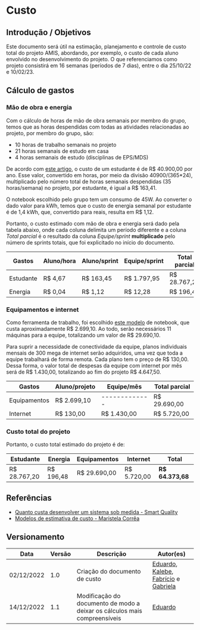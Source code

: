 # Custo

## Introdução / Objetivos

Este documento será útil na estimação, planejamento e controle de custo total do projeto AMIS, abordando, por exemplo, o custo de cada aluno envolvido no desenvolvimento do projeto.
O que referenciamos como projeto consistirá em 16 semanas (períodos de 7 dias), entre o dia 25/10/22 e 10/02/23.

## Cálculo de gastos

### Mão de obra e energia

Com o cálculo de horas de mão de obra semanais por membro do grupo, temos que as horas despendidas com todas as atividades relacionadas ao projeto, por membro do grupo, são:

* 10 horas de trabalho semanais no projeto <br>
* 21 horas semanais de estudo em casa <br>
* 4 horas semanais de estudo (disciplinas de EPS/MDS)

De acordo com [este artigo](https://jornal.unesp.br/2022/06/08/cobranca-de-mensalidade-nao-e-a-solucao-para-o-financiamento-da-universidade-publica), o custo de um estudante é de R$ 40.900,00 por ano. Esse valor, convertido em horas, por meio da divisão 40900/(365*24), multiplicado pelo número total de horas semanais despendidas (35 horas/semana) no projeto, por estudante, é igual a R$ 163,41.

O notebook escolhido pelo grupo tem um consumo de 45W. Ao converter o dado valor para kWh, temos que o custo de energia semanal por estudante é de 1,4 kWh, que, convertido para reais, resulta em R$ 1,12.

Portanto, o custo estimado com mão de obra e energia será dado pela tabela abaixo, onde cada coluna delimita um período diferente e a coluna _Total parcial_ é o resultado da coluna _Equipe/sprint_ **multiplicado** pelo número de sprints totais, que foi explicitado no início do documento.

| Gastos | Aluno/hora | Aluno/sprint | Equipe/sprint | Total parcial |
|--------|------------|--------------|---------------|---------------|
| Estudante | R$ 4,67 |  R$ 163,45   | R$ 1.797,95  | R$ 28.767,20 |
| Energia | R$ 0,04 | R$ 1,12 | R$ 12,28 | R$ 196,48 |


### Equipamentos e internet

Como ferramenta de trabalho, foi escolhido [este modelo](https://www.kabum.com.br/produto/308614/notebook-acer-aspire-5-a514-54-52ty-intel-core-i5-11a-geracao-8gb-256gb-ssd-14-full-hd-windows-11-home) de notebook, que custa aproximadamente R$ 2.699,10. Ao todo, serão necessários 11 máquinas para a equipe, totalizando um valor de R$ 29.690,10.

Para suprir a necessidade de conectividade da equipe, planos individuais mensais de 300 mega de internet serão adquiridos, uma vez que toda a equipe trabalhará de forma remota. Cada plano tem o preço de R$ 130,00. Dessa forma, o valor total de despesas da equipe com internet por mês será de R$ 1.430,00, totalizando ao fim do projeto R$ 4.647,50.

| Gastos | Aluno/projeto | Equipe/mês | Total parcial |
|--------|---------------|------------|---------------|
| Equipamentos | R$ 2.699,10 |-------------| R$ 29.690,00 |
| Internet | R$ 130,00 | R$ 1.430,00 | R$ 5.720,00 |

### Custo total do projeto

Portanto, o custo total estimado do projeto é de:

| Estudante | Energia | Equipamentos | Internet | Total |
|--------|---------------|------------|---------------|---------------|
| R$ 28.767,20 | R$ 196,48 | R$ 29.690,00 | R$ 5.720,00 |  <b>R$ 64.373,68</b> |

## Referências

- [Quanto custa desenvolver um sistema sob medida - Smart Quality](https://smartqualityglobal.com/blog/quanto-custa-desenvolver-um-sistema-sob-medida)
- [Modelos de estimativa de custo - Maristela Corrêa](https://repositorio.ufsc.br/xmlui/bitstream/handle/123456789/82351/184841.pdf)

## Versionamento

| Data | Versão | Descrição | Autor(es) |
|------|--------|-----------|-----------|
|   02/12/2022  |  1.0  | Criação do documento de custo | [Eduardo](https://github.com/fxred), [Kalebe](https://github.com/KalebeLopes), [Fabrício](https://github.com/FabricioDeQueiroz) e [Gabriela](https://github.com/gabrielapivetta) |
| 14/12/2022 | 1.1 | Modificação do documento de modo a deixar os cálculos mais compreensíveis | [Eduardo](https://github.com/fxred) |
